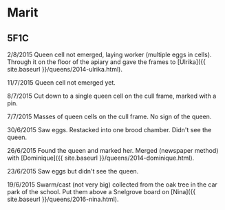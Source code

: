 # Marit

## 5F1C

2/8/2015 Queen cell not emerged, laying worker (multiple eggs in cells).   Through it on the floor of the apiary and gave the frames to [Ulrika]({{ site.baseurl }}/queens/2014-ulrika.html).

11/7/2015 Queen cell not emerged yet. 

8/7/2015 Cut down to a single queen cell on the cull frame, marked with a pin.

7/7/2015 Masses of queen cells on the cull frame.  No sign of the queen.

30/6/2015 Saw eggs.  Restacked into one brood chamber.  Didn't see the queen.

26/6/2015 Found the queen and marked her.  Merged (newspaper method) with [Dominique]({{ site.baseurl }}/queens/2014-dominique.html).

23/6/2015 Saw eggs but didn't see the queen.

19/6/2015 Swarm/cast (not very big) collected from the oak tree in the car park of the school.  Put them above a Snelgrove board on [Nina]({{ site.baseurl }}/queens/2016-nina.html).

